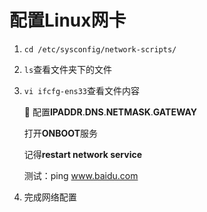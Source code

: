 # 配置Linux网卡

1. `cd /etc/sysconfig/network-scripts/`

2. `ls`查看文件夹下的文件

3. `vi ifcfg-ens33`查看文件内容  

   :hammer: 配置**IPADDR**.**DNS**.**NETMASK**.**GATEWAY** 

   打开**ONBOOT**服务

   记得**restart network service**

   测试：ping www.baidu.com

4. 完成网络配置

   

   

   
